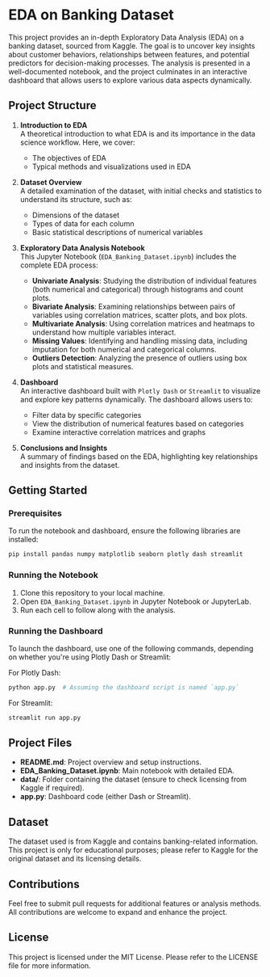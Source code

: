 # EDA on Banking Dataset

This project provides an in-depth Exploratory Data Analysis (EDA) on a banking dataset, sourced from Kaggle. The goal is to uncover key insights about customer behaviors, relationships between features, and potential predictors for decision-making processes. The analysis is presented in a well-documented notebook, and the project culminates in an interactive dashboard that allows users to explore various data aspects dynamically.

## Project Structure

1. **Introduction to EDA**  
   A theoretical introduction to what EDA is and its importance in the data science workflow. Here, we cover:
   - The objectives of EDA
   - Typical methods and visualizations used in EDA

2. **Dataset Overview**  
   A detailed examination of the dataset, with initial checks and statistics to understand its structure, such as:
   - Dimensions of the dataset
   - Types of data for each column
   - Basic statistical descriptions of numerical variables

3. **Exploratory Data Analysis Notebook**  
   This Jupyter Notebook (`EDA_Banking_Dataset.ipynb`) includes the complete EDA process:
   - **Univariate Analysis**: Studying the distribution of individual features (both numerical and categorical) through histograms and count plots.
   - **Bivariate Analysis**: Examining relationships between pairs of variables using correlation matrices, scatter plots, and box plots.
   - **Multivariate Analysis**: Using correlation matrices and heatmaps to understand how multiple variables interact.
   - **Missing Values**: Identifying and handling missing data, including imputation for both numerical and categorical columns.
   - **Outliers Detection**: Analyzing the presence of outliers using box plots and statistical measures.

4. **Dashboard**  
   An interactive dashboard built with `Plotly Dash` or `Streamlit` to visualize and explore key patterns dynamically. The dashboard allows users to:
   - Filter data by specific categories
   - View the distribution of numerical features based on categories
   - Examine interactive correlation matrices and graphs

5. **Conclusions and Insights**  
   A summary of findings based on the EDA, highlighting key relationships and insights from the dataset.

## Getting Started

### Prerequisites
To run the notebook and dashboard, ensure the following libraries are installed:

```bash
pip install pandas numpy matplotlib seaborn plotly dash streamlit
```

### Running the Notebook
1. Clone this repository to your local machine.
2. Open `EDA_Banking_Dataset.ipynb` in Jupyter Notebook or JupyterLab.
3. Run each cell to follow along with the analysis.

### Running the Dashboard
To launch the dashboard, use one of the following commands, depending on whether you're using Plotly Dash or Streamlit:

For Plotly Dash:
```bash
python app.py  # Assuming the dashboard script is named `app.py`
```

For Streamlit:
```bash
streamlit run app.py
```

## Project Files

- **README.md**: Project overview and setup instructions.
- **EDA_Banking_Dataset.ipynb**: Main notebook with detailed EDA.
- **data/**: Folder containing the dataset (ensure to check licensing from Kaggle if required).
- **app.py**: Dashboard code (either Dash or Streamlit).

## Dataset
The dataset used is from Kaggle and contains banking-related information. This project is only for educational purposes; please refer to Kaggle for the original dataset and its licensing details.

## Contributions
Feel free to submit pull requests for additional features or analysis methods. All contributions are welcome to expand and enhance the project.

## License
This project is licensed under the MIT License. Please refer to the LICENSE file for more information.
